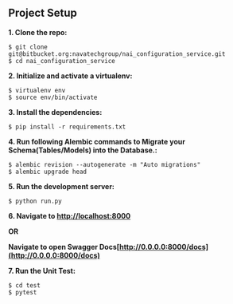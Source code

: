 ## Project Setup

**1. Clone the repo:**
  ```
  $ git clone git@bitbucket.org:navatechgroup/nai_configuration_service.git
  $ cd nai_configuration_service
  ```

**2. Initialize and activate a virtualenv:**
  ```
  $ virtualenv env
  $ source env/bin/activate
  ```

**3. Install the dependencies:**
  ```
  $ pip install -r requirements.txt
  ```

**4. Run following Alembic commands to Migrate your Schema(Tables/Models) into the Database.:**
  ```
  $ alembic revision --autogenerate -m "Auto migrations"
  $ alembic upgrade head
  ```

**5. Run the development server:**
  ```
  $ python run.py
  ```

**6. Navigate to [http://localhost:8000](http://localhost:8000)**

**OR**

**Navigate to open Swagger Docs[http://0.0.0.0:8000/docs](http://0.0.0.0:8000/docs)**

**7. Run the Unit Test:**
  ```
  $ cd test
  $ pytest
  ```
